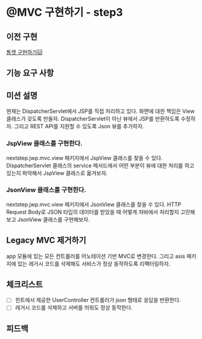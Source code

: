 # @MVC 구현하기 - step3

## 이전 구현

[톰캣 구현하기🐱](https://github.com/BETTERFUTURE4/jwp-dashboard-http)

## 기능 요구 사항

## 미션 설명

현재는 DispatcherServlet에서 JSP를 직접 처리하고 있다.
화면에 대한 책임은 View 클래스가 갖도록 만들자.
DispatcherServlet이 아닌 뷰에서 JSP를 반환하도록 수정하자.
그리고 REST API를 지원할 수 있도록 Json 뷰를 추가하자.

### JspView 클래스를 구현한다.

nextstep.jwp.mvc.view 패키지에서 JspView 클래스를 찾을 수 있다.
DispatcherServlet 클래스의 service 메서드에서 어떤 부분이 뷰에 대한 처리를 하고 있는지 파악해서 JspView 클래스로 옮겨보자.


### JsonView 클래스를 구현한다.

nextstep.jwp.mvc.view 패키지에서 JsonView 클래스를 찾을 수 있다.
HTTP Request Body로 JSON 타입의 데이터를 받았을 때 어떻게 자바에서 처리할지 고민해보고 JsonView 클래스를 구현해보자.

## Legacy MVC 제거하기

app 모듈에 있는 모든 컨트롤러를 어노테이션 기반 MVC로 변경한다.
그리고 asis 패키지에 있는 레거시 코드를 삭제해도 서비스가 정상 동작하도록 리팩터링하자.

## 체크리스트

- [ ] 힌트에서 제공한 UserController 컨트롤러가 json 형태로 응답을 반환한다.
- [ ] 레거시 코드를 삭제하고 서버를 띄워도 정상 동작한다.

## 피드백
